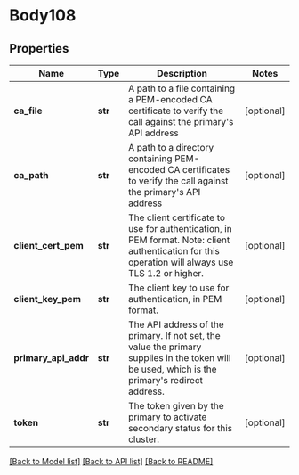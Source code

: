 # Body108

## Properties
Name | Type | Description | Notes
------------ | ------------- | ------------- | -------------
**ca_file** | **str** | A path to a file containing a PEM-encoded CA certificate to verify the call against the primary&#x27;s API address | [optional] 
**ca_path** | **str** | A path to a directory containing PEM-encoded CA certificates to verify the call against the primary&#x27;s API address | [optional] 
**client_cert_pem** | **str** | The client certificate to use for authentication, in PEM format. Note: client authentication for this operation will always use TLS 1.2 or higher. | [optional] 
**client_key_pem** | **str** | The client key to use for authentication, in PEM format. | [optional] 
**primary_api_addr** | **str** | The API address of the primary. If not set, the value the primary supplies in the token will be used, which is the primary&#x27;s redirect address. | [optional] 
**token** | **str** | The token given by the primary to activate secondary status for this cluster. | [optional] 

[[Back to Model list]](../README.md#documentation-for-models) [[Back to API list]](../README.md#documentation-for-api-endpoints) [[Back to README]](../README.md)

